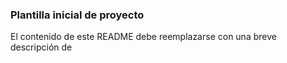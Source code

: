 ### Plantilla inicial de proyecto

El contenido de este README debe reemplazarse con una breve descripción de